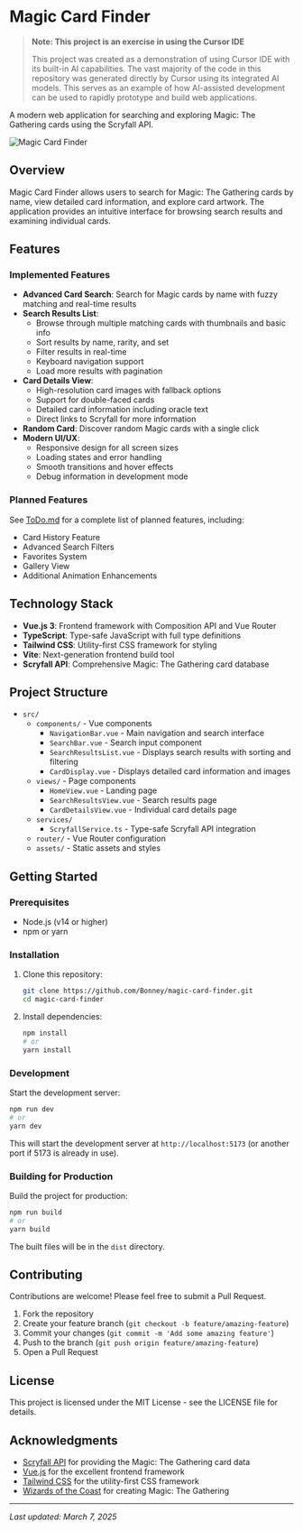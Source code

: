 # Magic Card Finder

> **Note: This project is an exercise in using the Cursor IDE**
> 
> This project was created as a demonstration of using Cursor IDE with its built-in AI capabilities. The vast majority of the code in this repository was generated directly by Cursor using its integrated AI models. This serves as an example of how AI-assisted development can be used to rapidly prototype and build web applications.

A modern web application for searching and exploring Magic: The Gathering cards using the Scryfall API.

![Magic Card Finder](https://raw.githubusercontent.com/Bonney/magic-card-finder/main/public/screenshot.png)

## Overview

Magic Card Finder allows users to search for Magic: The Gathering cards by name, view detailed card information, and explore card artwork. The application provides an intuitive interface for browsing search results and examining individual cards.

## Features

### Implemented Features
- **Advanced Card Search**: Search for Magic cards by name with fuzzy matching and real-time results
- **Search Results List**: 
  - Browse through multiple matching cards with thumbnails and basic info
  - Sort results by name, rarity, and set
  - Filter results in real-time
  - Keyboard navigation support
  - Load more results with pagination
- **Card Details View**: 
  - High-resolution card images with fallback options
  - Support for double-faced cards
  - Detailed card information including oracle text
  - Direct links to Scryfall for more information
- **Random Card**: Discover random Magic cards with a single click
- **Modern UI/UX**:
  - Responsive design for all screen sizes
  - Loading states and error handling
  - Smooth transitions and hover effects
  - Debug information in development mode

### Planned Features
See [ToDo.md](./ToDo.md) for a complete list of planned features, including:
- Card History Feature
- Advanced Search Filters
- Favorites System
- Gallery View
- Additional Animation Enhancements

## Technology Stack

- **Vue.js 3**: Frontend framework with Composition API and Vue Router
- **TypeScript**: Type-safe JavaScript with full type definitions
- **Tailwind CSS**: Utility-first CSS framework for styling
- **Vite**: Next-generation frontend build tool
- **Scryfall API**: Comprehensive Magic: The Gathering card database

## Project Structure

- `src/`
  - `components/` - Vue components
    - `NavigationBar.vue` - Main navigation and search interface
    - `SearchBar.vue` - Search input component
    - `SearchResultsList.vue` - Displays search results with sorting and filtering
    - `CardDisplay.vue` - Displays detailed card information and images
  - `views/` - Page components
    - `HomeView.vue` - Landing page
    - `SearchResultsView.vue` - Search results page
    - `CardDetailsView.vue` - Individual card details page
  - `services/`
    - `ScryfallService.ts` - Type-safe Scryfall API integration
  - `router/` - Vue Router configuration
  - `assets/` - Static assets and styles

## Getting Started

### Prerequisites

- Node.js (v14 or higher)
- npm or yarn

### Installation

1. Clone this repository:
   ```bash
   git clone https://github.com/Bonney/magic-card-finder.git
   cd magic-card-finder
   ```

2. Install dependencies:
   ```bash
   npm install
   # or
   yarn install
   ```

### Development

Start the development server:

```bash
npm run dev
# or
yarn dev
```

This will start the development server at `http://localhost:5173` (or another port if 5173 is already in use).

### Building for Production

Build the project for production:

```bash
npm run build
# or
yarn build
```

The built files will be in the `dist` directory.

## Contributing

Contributions are welcome! Please feel free to submit a Pull Request.

1. Fork the repository
2. Create your feature branch (`git checkout -b feature/amazing-feature`)
3. Commit your changes (`git commit -m 'Add some amazing feature'`)
4. Push to the branch (`git push origin feature/amazing-feature`)
5. Open a Pull Request

## License

This project is licensed under the MIT License - see the LICENSE file for details.

## Acknowledgments

- [Scryfall API](https://scryfall.com/docs/api) for providing the Magic: The Gathering card data
- [Vue.js](https://vuejs.org/) for the excellent frontend framework
- [Tailwind CSS](https://tailwindcss.com/) for the utility-first CSS framework
- [Wizards of the Coast](https://company.wizards.com/) for creating Magic: The Gathering

---
*Last updated: March 7, 2025*
